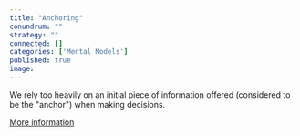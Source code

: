 ```yaml
---
title: "Anchoring"
conundrum: ""
strategy: ""
connected: []
categories: ['Mental Models']
published: true
image: 
---
```


We rely too heavily on an initial piece of information offered (considered to be the "anchor") when making decisions.

[More information](https://en.wikipedia.org/wiki/Anchoring)


